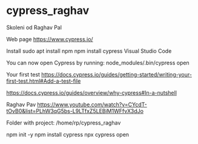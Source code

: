 # cypress_raghav
Skoleni od Raghav Pal

Web page
https://www.cypress.io/

Install
sudo apt install npm
npm install cypress
Visual Studio Code


You can now open Cypress by running: 
node_modules/.bin/cypress open

Your first test
https://docs.cypress.io/guides/getting-started/writing-your-first-test.html#Add-a-test-file


https://docs.cypress.io/guides/overview/why-cypress#In-a-nutshell

Raghav Pav
https://www.youtube.com/watch?v=CYcdT-tOvB0&list=PLhW3qG5bs-L9LTfxZ5LEBiM1WFfvX3dJo

Folder with project: /home/rp/cypress_raghav

npm init -y
npm install cypress
npx cypress open

